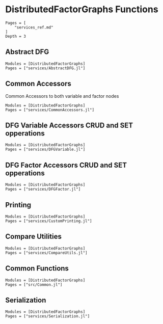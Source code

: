 # DistributedFactorGraphs Functions

```@contents
Pages = [
    "services_ref.md"
]
Depth = 3
```

## Abstract DFG

```@autodocs
Modules = [DistributedFactorGraphs]
Pages = ["services/AbstractDFG.jl"]
```

## Common Accessors

Common Accessors to both variable and factor nodes

```@autodocs
Modules = [DistributedFactorGraphs]
Pages = ["services/CommonAccessors.jl"]
```

## DFG Variable Accessors CRUD and SET opperations

```@autodocs
Modules = [DistributedFactorGraphs]
Pages = ["services/DFGVariable.jl"]
```

## DFG Factor Accessors CRUD and SET opperations

```@autodocs
Modules = [DistributedFactorGraphs]
Pages = ["services/DFGFactor.jl"]
```

## Printing

```@autodocs
Modules = [DistributedFactorGraphs]
Pages = ["services/CustomPrinting.jl"]
```

## Compare Utilities

```@autodocs
Modules = [DistributedFactorGraphs]
Pages = ["services/CompareUtils.jl"]
```

## Common Functions

```@autodocs
Modules = [DistributedFactorGraphs]
Pages = ["src/Common.jl"]
```

## Serialization

```@autodocs
Modules = [DistributedFactorGraphs]
Pages = ["services/Serialization.jl"]
```
